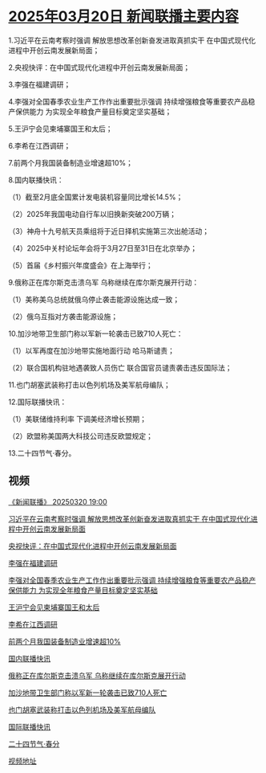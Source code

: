 # [2025年03月20日 新闻联播主要内容](https://tv.cctv.com/lm/xwlb/day/20250320.shtml)

1.习近平在云南考察时强调 解放思想改革创新奋发进取真抓实干 在中国式现代化进程中开创云南发展新局面；

2.央视快评：在中国式现代化进程中开创云南发展新局面；

3.李强在福建调研；

4.李强对全国春季农业生产工作作出重要批示强调 持续增强粮食等重要农产品稳产保供能力 为实现全年粮食产量目标奠定坚实基础；

5.王沪宁会见柬埔寨国王和太后；

6.李希在江西调研；

7.前两个月我国装备制造业增速超10%；

8.国内联播快讯：

（1）截至2月底全国累计发电装机容量同比增长14.5%；

（2）2025年我国电动自行车以旧换新突破200万辆；

（3）神舟十九号航天员乘组将于近日择机实施第三次出舱活动；

（4）2025中关村论坛年会将于3月27日至31日在北京举办；

（5）首届《乡村振兴年度盛会》在上海举行；

9.俄称正在库尔斯克击溃乌军 乌称继续在库尔斯克展开行动：

（1）美称美乌总统就俄乌停止袭击能源设施达成一致；

（2）俄乌互指对方袭击能源设施；

10.加沙地带卫生部门称以军新一轮袭击已致710人死亡：

（1）以军再度在加沙地带实施地面行动 哈马斯谴责；

（2）联合国机构驻地遇袭致人员伤亡 联合国官员谴责袭击违反国际法；

11.也门胡塞武装称打击以色列机场及美军航母编队；

12.国际联播快讯：

（1）美联储维持利率 下调美经济增长预期；

（2）欧盟称美国两大科技公司违反欧盟规定；

13.二十四节气·春分。

## 视频

[《新闻联播》 20250320 19:00](https://tv.cctv.com/2025/03/20/VIDEPHB0m2rAhfUgTGHrKNY2250320.shtml)

[习近平在云南考察时强调 解放思想改革创新奋发进取真抓实干 在中国式现代化进程中开创云南发展新局面](https://tv.cctv.com/2025/03/20/VIDESTcnlLQ42q3vo1DuNciu250320.shtml)

[央视快评：在中国式现代化进程中开创云南发展新局面](https://tv.cctv.com/2025/03/20/VIDEwbHEF10xKzlgyD4J43eq250320.shtml)

[李强在福建调研](https://tv.cctv.com/2025/03/20/VIDEAlviVoOkuhViHsXsrgSt250320.shtml)

[李强对全国春季农业生产工作作出重要批示强调 持续增强粮食等重要农产品稳产保供能力 为实现全年粮食产量目标奠定坚实基础](https://tv.cctv.com/2025/03/20/VIDEwcLHiX7oIaHSQWhmhcqI250320.shtml)

[王沪宁会见柬埔寨国王和太后](https://tv.cctv.com/2025/03/20/VIDE1aizR45uPJV7uJL10Oho250320.shtml)

[李希在江西调研](https://tv.cctv.com/2025/03/20/VIDE6xY1Tdv1RO0XiZFySSEq250320.shtml)

[前两个月我国装备制造业增速超10%](https://tv.cctv.com/2025/03/20/VIDEFlEcXFXPnZrfvxvflYiZ250320.shtml)

[国内联播快讯](https://tv.cctv.com/2025/03/20/VIDEBvWqEDaNQcNgCVkd9Vac250320.shtml)

[俄称正在库尔斯克击溃乌军 乌称继续在库尔斯克展开行动](https://tv.cctv.com/2025/03/20/VIDEZq0hmu2MGY12ITshENfA250320.shtml)

[加沙地带卫生部门称以军新一轮袭击已致710人死亡](https://tv.cctv.com/2025/03/20/VIDEshLaCORqY0yZMc7WAjK4250320.shtml)

[也门胡塞武装称打击以色列机场及美军航母编队](https://tv.cctv.com/2025/03/20/VIDE9DcuRbsIBdKCwhvk2Cr1250320.shtml)

[国际联播快讯](https://tv.cctv.com/2025/03/20/VIDEW7FlDEFcft4ZagQsYvu9250320.shtml)

[二十四节气·春分](https://tv.cctv.com/2025/03/20/VIDEpdrXJof7wyzwL1SzKJj8250320.shtml)

[视频地址](https://tv.cctv.com/lm/xwlb/day/20250320.shtml) 

